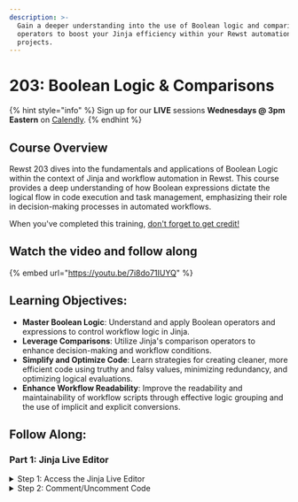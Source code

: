 ```yaml
---
description: >-
  Gain a deeper understanding into the use of Boolean logic and comparison
  operators to boost your Jinja efficiency within your Rewst automation
  projects.
---
```


# 203: Boolean Logic & Comparisons

{% hint style="info" %}
Sign up for our **LIVE** sessions **Wednesdays @ 3pm** **Eastern** on [Calendly](https://calendly.com/cluck-u/rewst-203).
{% endhint %}

## **Course Overview**

Rewst 203 dives into the fundamentals and applications of Boolean Logic within the context of Jinja and workflow automation in Rewst. This course provides a deep understanding of how Boolean expressions dictate the logical flow in code execution and task management, emphasizing their role in decision-making processes in automated workflows.

When you've completed this training, [don't forget to get credit!](https://app.rewst.io/form/01914838-f969-7018-9072-9f1ab3e5ece6)

## Watch the video and follow along

{% embed url="https://youtu.be/7i8do71IUYQ" %}

## **Learning Objectives:**

* **Master Boolean Logic**: Understand and apply Boolean operators and expressions to control workflow logic in Jinja.
* **Leverage Comparisons**: Utilize Jinja's comparison operators to enhance decision-making and workflow conditions.
* **Simplify and Optimize Code**: Learn strategies for creating cleaner, more efficient code using truthy and falsy values, minimizing redundancy, and optimizing logical evaluations.
* **Enhance Workflow Readability**: Improve the readability and maintainability of workflow scripts through effective logic grouping and the use of implicit and explicit conversions.

## Follow Along:

### Part 1: Jinja Live Editor

<details>

<summary>Step 1: Access the Jinja Live Editor</summary>

1. Open the [Live Editor with Sample Data](https://app.rewst.io/jinja-live-editor?id=018ea440-defe-7354-a488-8e5a61e1a2a9)

Here are some important keyboard shortcuts you can use throughout

1. Remove comments
   * Windows: _ctrl + /_
   * OSX: _cmd + /_
2. Render code
   * Windows: _ctrl + enter_
   * OSX: _cmd + enter_

</details>

<details>

<summary>Step 2: Comment/Uncomment Code</summary>

1. Comment/Uncomment Code and see the behavior between the WET and DRY examples.

</details>

